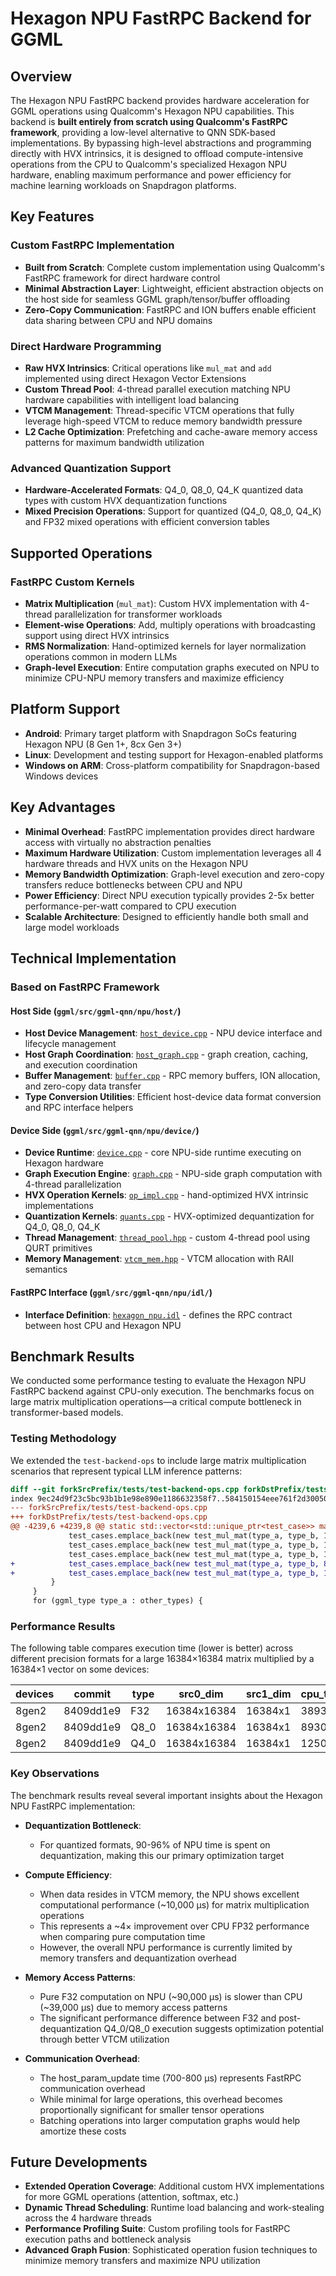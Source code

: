 # Hexagon NPU FastRPC Backend for GGML

## Overview

The Hexagon NPU FastRPC backend provides hardware acceleration for GGML operations using Qualcomm's Hexagon NPU capabilities. This backend is **built entirely from scratch using Qualcomm's FastRPC framework**, providing a low-level alternative to QNN SDK-based implementations. By bypassing high-level abstractions and programming directly with HVX intrinsics, it is designed to offload compute-intensive operations from the CPU to Qualcomm's specialized Hexagon NPU hardware, enabling maximum performance and power efficiency for machine learning workloads on Snapdragon platforms.

## Key Features

### Custom FastRPC Implementation
- **Built from Scratch**: Complete custom implementation using Qualcomm's FastRPC framework for direct hardware control
- **Minimal Abstraction Layer**: Lightweight, efficient abstraction objects on the host side for seamless GGML graph/tensor/buffer offloading
- **Zero-Copy Communication**: FastRPC and ION buffers enable efficient data sharing between CPU and NPU domains

### Direct Hardware Programming
- **Raw HVX Intrinsics**: Critical operations like `mul_mat` and `add` implemented using direct Hexagon Vector Extensions
- **Custom Thread Pool**: 4-thread parallel execution matching NPU hardware capabilities with intelligent load balancing
- **VTCM Management**: Thread-specific VTCM operations that fully leverage high-speed VTCM to reduce memory bandwidth pressure
- **L2 Cache Optimization**: Prefetching and cache-aware memory access patterns for maximum bandwidth utilization

### Advanced Quantization Support
- **Hardware-Accelerated Formats**: Q4_0, Q8_0, Q4_K quantized data types with custom HVX dequantization functions
- **Mixed Precision Operations**: Support for quantized (Q4_0, Q8_0, Q4_K) and FP32 mixed operations with efficient conversion tables

## Supported Operations

### FastRPC Custom Kernels
- **Matrix Multiplication** (`mul_mat`): Custom HVX implementation with 4-thread parallelization for transformer workloads
- **Element-wise Operations**: Add, multiply operations with broadcasting support using direct HVX intrinsics
- **RMS Normalization**: Hand-optimized kernels for layer normalization operations common in modern LLMs
- **Graph-level Execution**: Entire computation graphs executed on NPU to minimize CPU-NPU memory transfers and maximize efficiency

## Platform Support

- **Android**: Primary target platform with Snapdragon SoCs featuring Hexagon NPU (8 Gen 1+, 8cx Gen 3+)
- **Linux**: Development and testing support for Hexagon-enabled platforms
- **Windows on ARM**: Cross-platform compatibility for Snapdragon-based Windows devices

## Key Advantages

- **Minimal Overhead**: FastRPC implementation provides direct hardware access with virtually no abstraction penalties
- **Maximum Hardware Utilization**: Custom implementation leverages all 4 hardware threads and HVX units on the Hexagon NPU
- **Memory Bandwidth Optimization**: Graph-level execution and zero-copy transfers reduce bottlenecks between CPU and NPU
- **Power Efficiency**: Direct NPU execution typically provides 2-5x better performance-per-watt compared to CPU execution
- **Scalable Architecture**: Designed to efficiently handle both small and large model workloads

## Technical Implementation

### Based on FastRPC Framework

#### Host Side (`ggml/src/ggml-qnn/npu/host/`)
- **Host Device Management**: [`host_device.cpp`](ggml/src/ggml-qnn/npu/host/host_device.cpp) - NPU device interface and lifecycle management
- **Host Graph Coordination**: [`host_graph.cpp`](ggml/src/ggml-qnn/npu/host/host_graph.cpp) - graph creation, caching, and execution coordination
- **Buffer Management**: [`buffer.cpp`](ggml/src/ggml-qnn/npu/host/buffer.cpp) - RPC memory buffers, ION allocation, and zero-copy data transfer
- **Type Conversion Utilities**: Efficient host-device data format conversion and RPC interface helpers

#### Device Side (`ggml/src/ggml-qnn/npu/device/`)
- **Device Runtime**: [`device.cpp`](ggml/src/ggml-qnn/npu/device/device.cpp) - core NPU-side runtime executing on Hexagon hardware
- **Graph Execution Engine**: [`graph.cpp`](ggml/src/ggml-qnn/npu/device/graph.cpp) - NPU-side graph computation with 4-thread parallelization
- **HVX Operation Kernels**: [`op_impl.cpp`](ggml/src/ggml-qnn/npu/device/op_impl.cpp) - hand-optimized HVX intrinsic implementations
- **Quantization Kernels**: [`quants.cpp`](ggml/src/ggml-qnn/npu/device/quants.cpp) - HVX-optimized dequantization for Q4_0, Q8_0, Q4_K
- **Thread Management**: [`thread_pool.hpp`](ggml/src/ggml-qnn/npu/device/thread_pool.hpp) - custom 4-thread pool using QURT primitives
- **Memory Management**: [`vtcm_mem.hpp`](ggml/src/ggml-qnn/npu/device/vtcm_mem.hpp) - VTCM allocation with RAII semantics

#### FastRPC Interface (`ggml/src/ggml-qnn/npu/idl/`)
- **Interface Definition**: [`hexagon_npu.idl`](ggml/src/ggml-qnn/npu/idl/hexagon_npu.idl) - defines the RPC contract between host CPU and Hexagon NPU

## Benchmark Results

We conducted some performance testing to evaluate the Hexagon NPU FastRPC backend against CPU-only execution. The benchmarks focus on large matrix multiplication operations—a critical compute bottleneck in transformer-based models.

### Testing Methodology
We extended the `test-backend-ops` to include large matrix multiplication scenarios that represent typical LLM inference patterns:

```patch
diff --git forkSrcPrefix/tests/test-backend-ops.cpp forkDstPrefix/tests/test-backend-ops.cpp
index 9ec24d9f23c5bc93b1b1e98e890e1186632358f7..584150154eee761f2d300504c525d38265fe3eb0 100644
--- forkSrcPrefix/tests/test-backend-ops.cpp
+++ forkDstPrefix/tests/test-backend-ops.cpp
@@ -4239,6 +4239,8 @@ static std::vector<std::unique_ptr<test_case>> make_test_cases_eval() {
             test_cases.emplace_back(new test_mul_mat(type_a, type_b, 16,  1, 1024, {3, 2}, {1, 1}));
             test_cases.emplace_back(new test_mul_mat(type_a, type_b, 16,  8, 1024, {3, 2}, {1, 1}));
             test_cases.emplace_back(new test_mul_mat(type_a, type_b, 16, 16, 1024, {3, 2}, {1, 1}));
+            test_cases.emplace_back(new test_mul_mat(type_a, type_b, 8192, 1, 8192, {1, 1}, {1, 1}));
+            test_cases.emplace_back(new test_mul_mat(type_a, type_b, 16384, 1, 16384, {1, 1}, {1, 1}));
         }
     }
     for (ggml_type type_a : other_types) {
```

### Performance Results

The following table compares execution time (lower is better) across different precision formats for a large 16384×16384 matrix multiplied by a 16384×1 vector on some devices:

| devices | commit    | type | src0_dim    | src1_dim | cpu_time(us) | host_total(us) | host_param_update(us) | device_total(us) | device_dequant(us) | device_compute(us) |
| ------- | --------- | ---- | ----------- | -------- | ------------ | -------------- | --------------------- | ---------------- | ------------------ | ------------------ |
| 8gen2   | 8409dd1e9 | F32  | 16384x16384 | 16384x1  | 38935        | 285529         | 296                   | 89518            | 0                  | 89518              |
| 8gen2   | 8409dd1e9 | Q8_0 | 16384x16384 | 16384x1  | 8930         | 327385         | 774                   | 255894           | 245178             | 10716              |
| 8gen2   | 8409dd1e9 | Q4_0 | 16384x16384 | 16384x1  | 12503        | 143390         | 735                   | 96932            | 86927              | 10005              |

### Key Observations

The benchmark results reveal several important insights about the Hexagon NPU FastRPC implementation:

- **Dequantization Bottleneck**:
  - For quantized formats, 90-96% of NPU time is spent on dequantization, making this our primary optimization target

- **Compute Efficiency**:
  - When data resides in VTCM memory, the NPU shows excellent computational performance (~10,000 μs) for matrix multiplication operations
  - This represents a ~4× improvement over CPU FP32 performance when comparing pure computation time
  - However, the overall NPU performance is currently limited by memory transfers and dequantization overhead

- **Memory Access Patterns**:
  - Pure F32 computation on NPU (~90,000 μs) is slower than CPU (~39,000 μs) due to memory access patterns
  - The significant performance difference between F32 and post-dequantization Q4_0/Q8_0 execution suggests optimization potential through better VTCM utilization

- **Communication Overhead**:
  - The host_param_update time (700-800 μs) represents FastRPC communication overhead
  - While minimal for large operations, this overhead becomes proportionally significant for smaller tensor operations
  - Batching operations into larger computation graphs would help amortize these costs

## Future Developments

- **Extended Operation Coverage**: Additional custom HVX implementations for more GGML operations (attention, softmax, etc.)
- **Dynamic Thread Scheduling**: Runtime load balancing and work-stealing across the 4 hardware threads
- **Performance Profiling Suite**: Custom profiling tools for FastRPC execution paths and bottleneck analysis
- **Advanced Graph Fusion**: Sophisticated operation fusion techniques to minimize memory transfers and maximize NPU utilization
